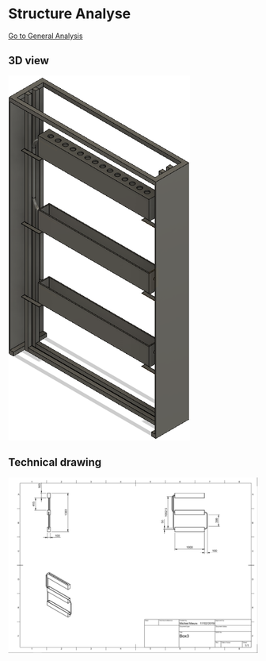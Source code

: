 # Structure Analyse
[Go to General Analysis](../../analysis#structure)


## 3D view

![3D View](../../img/analysis/structure/1.png)

## Technical drawing

![Technical Drawing](../../img/analysis/structure/4.png)
